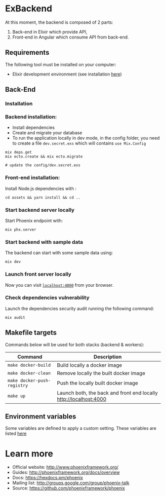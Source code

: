 # ExBackend

At this moment, the backend is composed of 2 parts:

1. Back-end in Elixir which provide API,
2. Front-end in Angular which consume API from back-end.

## Requirements

The following tool must be installed on your computer:

* Elixir development environment (see installation [here](https://elixir-lang.org/install.html))

## Back-End

### Installation

### Backend installation:

  * Install dependencies
  * Create and migrate your database
  * To run the application locally in dev mode, in the config folder, you need to create a file `dev.secret.exs` which will contains `use Mix.Config`

```
mix deps.get
mix ecto.create && mix ecto.migrate

# update the config/dev.secret.exs
```

### Front-end installation:

Install Node.js dependencies with :
```
cd assets && yarn install && cd ..
```

### Start backend server locally

Start Phoenix endpoint with:
```
mix phx.server
```

### Start backend with sample data

The backend can start with some sample data using:
```
mix dev
```

### Launch front server locally

Now you can visit [`localhost:4000`](http://localhost:4000) from your browser.

### Check dependencies vulnerability

Launch the dependencies security audit running the following command:
```
mix audit
```


## Makefile targets

Commands below will be used for both stacks (backend & workers):

| Command                     | Description                                                                                |
|-----------------------------|--------------------------------------------------------------------------------------------|
| `make docker-build`         | Build locally a docker image                                                               |
| `make docker-clean`         | Remove locally the built docker image                                                      |
| `make docker-push-registry` | Push the locally built docker image                                                        |
| `make up`                   | Launch both, the back and front end locally [http://localhost:4000](http://localhost:4000) |

## Environment variables

Some variables are defined to apply a custom setting. These variables are listed [here](docs/variables.md)

# Learn more

  * Official website: http://www.phoenixframework.org/
  * Guides: http://phoenixframework.org/docs/overview
  * Docs: https://hexdocs.pm/phoenix
  * Mailing list: http://groups.google.com/group/phoenix-talk
  * Source: https://github.com/phoenixframework/phoenix

